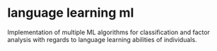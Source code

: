 # language learning ml
 
Implementation of multiple ML algorithms for classification and factor analysis with regards to language learning abilities of individuals.
